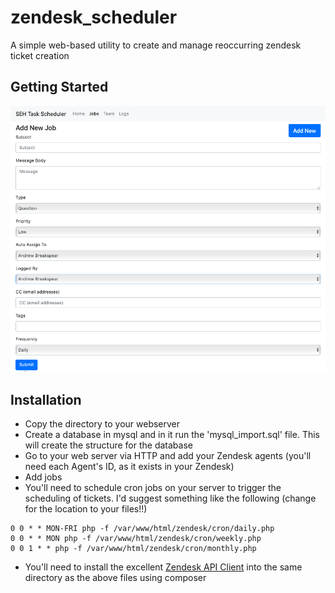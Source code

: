 # zendesk_scheduler
A simple web-based utility to create and manage reoccurring zendesk ticket creation

## Getting Started
![Screenshot](/views/screenshot_01.png)

## Installation
* Copy the directory to your webserver
* Create a database in mysql and in it run the 'mysql_import.sql' file.  This will create the structure for the database
* Go to your web server via HTTP and add your Zendesk agents (you'll need each Agent's ID, as it exists in your Zendesk)
* Add jobs
* You'll need to schedule cron jobs on your server to trigger the scheduling of tickets.  I'd suggest something like the following (change for the location to your files!!)
```
0 0 * * MON-FRI php -f /var/www/html/zendesk/cron/daily.php
0 0 * * MON php -f /var/www/html/zendesk/cron/weekly.php
0 0 1 * * php -f /var/www/html/zendesk/cron/monthly.php
```
* You'll need to install the excellent [Zendesk API Client](https://github.com/zendesk/zendesk_api_client_php) into the same directory as the above files using composer

